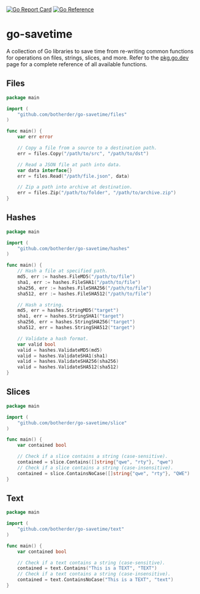 [![Go Report Card](https://goreportcard.com/badge/github.com/botherder/go-savetime)](https://goreportcard.com/report/github.com/botherder/go-savetime)
[![Go Reference](https://pkg.go.dev/badge/github.com/botherder/go-savetime.svg)](https://pkg.go.dev/github.com/botherder/go-savetime)

# go-savetime

A collection of Go libraries to save time from re-writing common functions for operations on files, strings, slices, and more. Refer to the [pkg.go.dev](https://pkg.go.dev/github.com/botherder/go-savetime) page for a complete reference of all available functions.

## Files

```go
package main

import (
    "github.com/botherder/go-savetime/files"
)

func main() {
    var err error

    // Copy a file from a source to a destination path.
    err = files.Copy("/path/to/src", "/path/to/dst")

    // Read a JSON file at path into data.
    var data interface{}
    err = files.Read("/path/file.json", data)

    // Zip a path into archive at destination.
    err = files.Zip("/path/to/folder", "/path/to/archive.zip")
}
```

## Hashes

```go
package main

import (
    "github.com/botherder/go-savetime/hashes"
)

func main() {
    // Hash a file at specified path.
    md5, err := hashes.FileMD5("/path/to/file")
    sha1, err := hashes.FileSHA1("/path/to/file")
    sha256, err := hashes.FileSHA256("/path/to/file")
    sha512, err := hashes.FileSHA512("/path/to/file")

    // Hash a string.
    md5, err = hashes.StringMD5("target")
    sha1, err = hashes.StringSHA1("target")
    sha256, err = hashes.StringSHA256("target")
    sha512, err = hashes.StringSHA512("target")

    // Validate a hash format.
    var valid bool
    valid = hashes.ValidateMD5(md5)
    valid = hashes.ValidateSHA1(sha1)
    valid = hashes.ValidateSHA256(sha256)
    valid = hashes.ValidateSHA512(sha512)
}
```

## Slices

```go
package main

import (
    "github.com/botherder/go-savetime/slice"
)

func main() {
    var contained bool

    // Check if a slice contains a string (case-sensitive).
    contained = slice.Contains([]string{"qwe", "rty"}, "qwe")
    // Check if a slice contains a string (case-insensitive).
    contained = slice.ContainsNoCase([]string{"qwe", "rty"}, "QWE")
}
```

## Text

```go
package main

import (
    "github.com/botherder/go-savetime/text"
)

func main() {
    var contained bool

    // Check if a text contains a string (case-sensitive).
    contained = text.Contains("This is a TEXT", "TEXT")
    // Check if a text contains a string (case-insensitive).
    contained = text.ContainsNoCase("This is a TEXT", "text")
}
```
